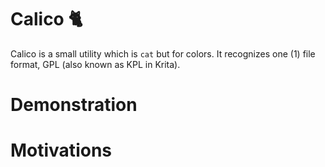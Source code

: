 # Calico :cat2:
Calico is a small utility which is `cat` but for colors.
It recognizes one (1) file format, GPL (also known as KPL in Krita).

# Demonstration

# Motivations

